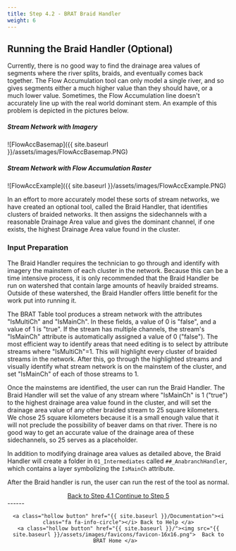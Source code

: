 ```yaml
---
title: Step 4.2 - BRAT Braid Handler
weight: 6
---
```


## Running the Braid Handler (Optional)

Currently, there is no good way to find the drainage area values of segments where the river splits, braids, and eventually comes back together. The Flow Accumulation tool can only model a single river, and so gives segments either a much higher value than they should have, or a much lower value. Sometimes, the Flow Accumulation line doesn't accurately line up with the real world dominant stem. An example of this problem is depicted in the pictures below. 

##### Stream Network with Imagery
![FlowAccBasemap]({{ site.baseurl }}/assets/images/FlowAccBasemap.PNG)
##### Stream Network with Flow Accumulation Raster
![FlowAccExample]({{ site.baseurl }}/assets/images/FlowAccExample.PNG)

In an effort to more accurately model these sorts of stream networks, we have created an optional tool, called the Braid Handler, that identifies clusters of braided networks. It then assigns the sidechannels with a reasonable Drainage Area value and gives the dominant channel, if one exists, the highest Drainage Area value found in the cluster.

### Input Preparation
The Braid Handler requires the technician to go through and identify with imagery the mainstem of each cluster in the network. Because this can be a time intensive process, it is only recommended that the Braid Handler be run on watershed that contain large amounts of heavily braided streams. Outside of these watershed, the Braid Handler offers little benefit for the work put into running it.

The BRAT Table tool produces a stream network with the attributes "IsMultiCh" and "IsMainCh". In these fields, a value of 0 is "false", and a value of 1 is "true". If the stream has multiple channels, the stream's "IsMainCh" attribute is automatically assigned a value of 0 ("false"). The most efficient way to identify areas that need editing is to select by attribute streams where "IsMultiCh"=1. This will highlight every cluster of braided streams in the network. After this, go through the highlighted streams and visually identify what stream network is on the mainstem of the cluster, and set "IsMainCh" of each of those streams to 1.

Once the mainstems are identified, the user can run the Braid Handler. The Braid Handler will set the value of any stream where "IsMainCh" is 1 ("true") to the highest drainage area value found in the cluster, and will set the drainage area value of any other braided stream to 25 square kilometers. We chose 25 square kilometers because it is a small enough value that it will not preclude the possibility of beaver dams on that river. There is no good way to get an accurate value of the drainage area of these sidechannels, so 25 serves as a placeholder.

In addition to modifying drainage area values as detailed above, the Braid Handler will create a folder in `01_Intermediates` called `##_AnabranchHandler`, which contains a layer symbolizing the `IsMainCh` attribute.

After the Braid handler is run, the user can run the rest of the tool as normal.

<div align="center">
	<a class="hollow button" href="{{ site.baseurl }}/Documentation/Tutorials/StepByStep/4.1-DrainageAreaCheck"><i class="fa fa-arrow-circle-left"></i> Back to Step 4.1 </a>
	<a class="hollow button" href="{{ site.baseurl }}/Documentation/Tutorials/StepByStep/5-iHydAttributes"><i class="fa fa-arrow-circle-right"></i> Continue to Step 5 </a>
</div>	
------
<div align="center">

	<a class="hollow button" href="{{ site.baseurl }}/Documentation"><i class="fa fa-info-circle"></i> Back to Help </a>
	<a class="hollow button" href="{{ site.baseurl }}/"><img src="{{ site.baseurl }}/assets/images/favicons/favicon-16x16.png">  Back to BRAT Home </a>  
</div>
